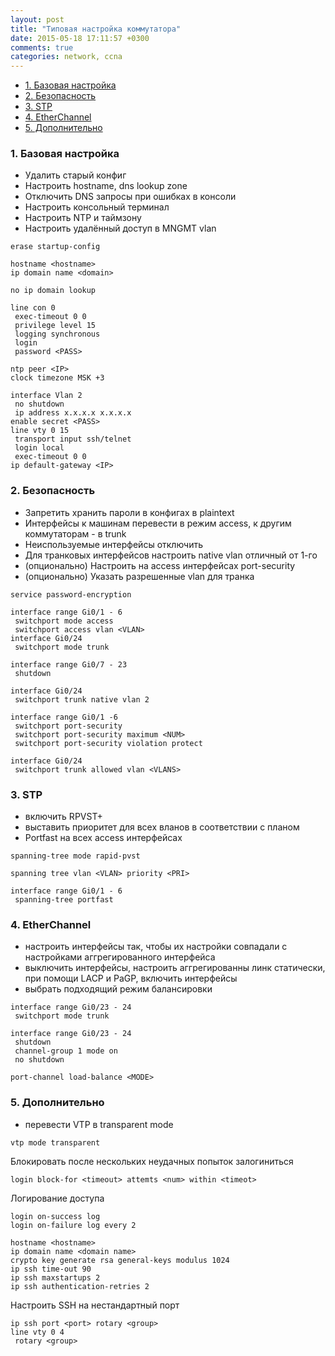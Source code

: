 ```yaml
---
layout: post
title: "Типовая настройка коммутатора"
date: 2015-05-18 17:11:57 +0300
comments: true
categories: network, ccna
---
```


- [1. Базовая настройка](#section)
- [2. Безопасность](#section-1)
- [3. STP](#stp)
- [4. EtherChannel](#etherchannel)
- [5. Дополнительно](#section-2)


### 1. Базовая настройка
- Удалить старый конфиг
- Настроить hostname, dns lookup zone
- Отключить DNS запросы при ошибках в консоли
- Настроить консольный терминал
- Настроить NTP и таймзону
- Настроить удалённый доступ в MNGMT vlan

```
erase startup-config
```

```
hostname <hostname>
ip domain name <domain>
```

```
no ip domain lookup
```

```
line con 0
 exec-timeout 0 0
 privilege level 15
 logging synchronous
 login
 password <PASS>
```

```
ntp peer <IP>
clock timezone MSK +3
```

```
interface Vlan 2
 no shutdown
 ip address x.x.x.x x.x.x.x
enable secret <PASS>
line vty 0 15
 transport input ssh/telnet
 login local
 exec-timeout 0 0
ip default-gateway <IP>
```

### 2. Безопасность

- Запретить хранить пароли в конфигах в plaintext
- Интерфейсы к машинам перевести в режим access, к другим коммутаторам - в trunk
- Неиспользуемые интерфейсы отключить
- Для транковых интерфейсов настроить native vlan отличный от 1-го
- (опционально) Настроить на access интерфейсах port-security
- (опционально) Указать разрешенные vlan для транка


```
service password-encryption
```

```
interface range Gi0/1 - 6
 switchport mode access
 switchport access vlan <VLAN>
interface Gi0/24
 switchport mode trunk
```

```
interface range Gi0/7 - 23
 shutdown
```

```
interface Gi0/24
 switchport trunk native vlan 2
```

```
interface range Gi0/1 -6
 switchport port-security
 switchport port-security maximum <NUM>
 switchport port-security violation protect
```

```
interface Gi0/24
 switchport trunk allowed vlan <VLANS>
```

### 3. STP

- включить RPVST+
- выставить приоритет для всех вланов в соответствии с планом
- Portfast на всех access интерфейсах

```
spanning-tree mode rapid-pvst
```

```
spanning tree vlan <VLAN> priority <PRI>
```

```
interface range Gi0/1 - 6
 spanning-tree portfast
```

### 4. EtherChannel

- настроить интерфейсы так, чтобы их настройки совпадали с настройками аггрегированного интерфейса
- выключить интерфейсы, настроить аггрегированны линк статически, при помощи LACP и PaGP, включить интерфейсы
- выбрать подходящий режим балансировки

```
interface range Gi0/23 - 24
 switchport mode trunk
```

```
interface range Gi0/23 - 24
 shutdown
 channel-group 1 mode on
 no shutdown
```

```
port-channel load-balance <MODE>
```

### 5. Дополнительно

 - перевести VTP в transparent mode

```
vtp mode transparent
```

Блокировать после нескольких неудачных попыток залогиниться
```
login block-for <timeout> attemts <num> within <timeot>
```

Логирование доступа
```
login on-success log
login on-failure log every 2
```


```
hostname <hostname>
ip domain name <domain name>
crypto key generate rsa general-keys modulus 1024
ip ssh time-out 90
ip ssh maxstartups 2 
ip ssh authentication-retries 2 
```

Настроить SSH на нестандартный порт
```
ip ssh port <port> rotary <group>
line vty 0 4
 rotary <group>
```
